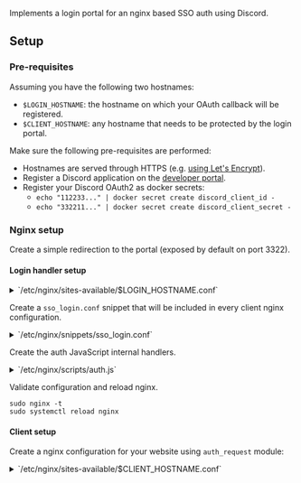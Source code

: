 Implements a login portal for an nginx based SSO auth using Discord.

## Setup

### Pre-requisites

Assuming you have the following two hostnames:
-    `$LOGIN_HOSTNAME`: the hostname on which your OAuth callback will be
     registered.
-    `$CLIENT_HOSTNAME`: any hostname that needs to be protected by the
     login portal.

Make sure the following pre-requisites are performed:
-    Hostnames are served through HTTPS (e.g. [using Let's
     Encrypt][lets_encrypt_guide]).
-    Register a Discord application on the [developer portal][discord-devp].
-    Register your Discord OAuth2 as docker secrets:
     -   `echo "112233..." | docker secret create discord_client_id -`
     -   `echo "332211..." | docker secret create discord_client_secret -`

### Nginx setup

Create a simple redirection to the portal (exposed by default on port 3322).

#### Login handler setup

<details>

<summary>`/etc/nginx/sites-available/$LOGIN_HOSTNAME.conf`</summary>

```nginx
server {
    listen 443 ssl;
    server_name $LOGIN_HOSTNAME;

    # ...

    location / {
        proxy_pass http://localhost:3322;
        proxy_set_header Host $http_host;
        proxy_set_header X-Real-IP $remote_addr;
        proxy_set_header X-Forwarded-For $proxy_add_x_forwarded_for;
        proxy_set_header X-Forwarded-Proto $scheme;
    }
}
```
</details>


Create a `sso_login.conf` snippet that will be included in every client
nginx configuration.

<details>

<summary>`/etc/nginx/snippets/sso_login.conf`</summary>

```nginx
# Provide route handlers to support SSO using the auth JS module.
#
# Usage:
# server {
#     listen 443 ssl;
#     ...
#     include /etc/nginx/snippets/sso_login.conf;
#
#     # For routes you want to protect using SSO auth:
#     location / {
#         auth_request /__auth_internal;
#         error_page 401 = @error401;
#
#         ...
#     }
#     # Other route may not implement auth.
#     location /static {
#         ...
#     }
# }

# Public endpoint setting the auth cookie.
#
# This is the redirection point from the login_service
# once the Discord OAuth process has been completed.
location = /_auth {
    js_content auth.generate;
}

# Internal location handling the authentication check.
#
# Not exposed to clients, only used by route implementation
# to perform the auth check.
location = /__auth_internal {
    internal;
    js_content auth.validate;
}

# Internal location handling the authentication token validation
#
# Not exposed to clients, only used by the auth module to
# verify the validity of the token when /_auth is called.
location = /__auth_validate {
    internal;
    proxy_pass https://login_service/validate$is_args$args;
    # Set headers for the upstream.
    proxy_set_header Host "$LOGIN_HOSTNAME";
    proxy_set_header X-Real-Ip $remote_addr;
}

# Redirects to $LOGIN_HOSTNAME on 401 errors.
#
# Routes to the auth service.
location @error401 {
    return 302 https://$LOGIN_HOSTNAME/login?host=$host&back=$request_uri;
}
```
</details>

Create the auth JavaScript internal handlers.

<details>

<summary>`/etc/nginx/scripts/auth.js`</summary>

```js
import crypto from 'crypto';

function validate(r) {
    const secret = r.variables.auth_secret;
    const cookieName = 'auth_token';
    const token = r.variables[`cookie_${cookieName}`];

    if (!token) {
        r.error('Auth token cookie not found.');
        r.return(401, 'Missing auth cookie');
        return;
    }

    const parts = token.split('.');
    if (parts.length !== 2) {
        r.error(`Invalid token format for cookie: ${token}`);
        r.return(401, 'Invalid token format');
        return;
    }

    const payloadB64 = parts[0];
    const signatureProvided = parts[1];

    // Validate the signature
    const hmac = crypto.createHmac('sha256', secret);
    hmac.update(payloadB64);
    const signatureExpected = hmac.digest('hex');
    if (signatureProvided !== signatureExpected) {
        r.error('Token signature mismatch');
        r.return(401, 'Invalid signature');
        return;
    }

    // Decode payload and check expiration
    try {
        const payload = JSON.parse(Buffer.from(payloadB64, 'base64url').toString());
        const now = Math.floor(Date.now() / 1000);

        if (payload.exp < now) {
            r.warn(`Token expired at ${new Date(payload.exp * 1000).toISOString()}`);
            r.return(401, 'Token expired');
            return;
        }

        r.headersOut['X-Auth-User'] = payload.sub;
        r.return(200); // Success
    } catch (e) {
        r.error(`Token payload decoding error: ${e.message}`);
        r.return(401, 'Invalid payload');
    }
}

async function generate(r) {
    const backUrl = r.args.back || '/';
    const token = r.args.token;
    const host = r.variables.host;
    if (!token) {
        r.error('Missing token for auth cookie generator.');
        r.return(401, 'Missing token');
        return;
    }

    // Verify the token is valid.
    const validateArgs = `token=${encodeURIComponent(token)}&host=${encodeURIComponent(host)}`;
    const reply = await r.subrequest('/__auth_validate', {args: validateArgs});
    if (reply.status !== 200) {
        r.error(`Token validation failed with status ${reply.status}`);
        r.return(401, 'Token validation failed');
        return;
    }


    // Generate cookie content
    const secret = r.variables.auth_secret;
    const now = Math.floor(Date.now() / 1000);
    const payload = {
        sub: token,
        iat: now,
        exp: now + 86400, // 24 hours
    };

    const payloadB64 = Buffer.from(JSON.stringify(payload)).toString('base64url');

    // Generate signature
    const hmac = crypto.createHmac('sha256', secret);
    hmac.update(payloadB64);
    const signature = hmac.digest('hex');

    // Write the cookie
    const cookieValue = `${payloadB64}.${signature}`;
    const cookieOpts = 'Path=/; HttpOnly; Secure; Max-Age=86400';
    r.headersOut['Set-Cookie'] = `auth_token=${cookieValue}; ${cookieOpts}`;
    r.return(302, backUrl);
}

export default { validate, generate };
```

</details>

Validate configuration and reload nginx.

```
sudo nginx -t
sudo systemctl reload nginx
```

#### Client setup

Create a nginx configuration for your website using `auth_request`
module:

<details>

<summary>`/etc/nginx/sites-available/$CLIENT_HOSTNAME.conf`</summary>

```nginx
server {
    listen 443 ssl; # managed by Certbot
    server_name $CLIENT_HOSTNAME;

    # ...

    include /etc/nginx/snippets/sso_login.conf;

    location / {
        # Add the auth request and error page handlers.
        auth_request /__auth_internal;
        error_page 401 = @error401;

        proxy_pass http://localhost:8000; # Example, to be replaced with actual website.
        # ...
    }
}
```
</details>

[lets_encrypt_guide]: https://archive.esc.sh/blog/lets-encrypt-and-nginx-definitive-guide/
[discord-devp]: https://discord.com/developers/applications

